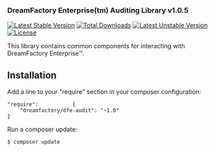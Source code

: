 ### DreamFactory Enterprise(tm) Auditing Library v1.0.5

[![Latest Stable Version](https://poser.pugx.org/dreamfactory/dfe-audit/v/stable.svg)](https://packagist.org/packages/dreamfactory/dfe-audit) [![Total Downloads](https://poser.pugx.org/dreamfactory/dfe-audit/downloads.svg)](https://packagist.org/packages/dreamfactory/dfe-audit) [![Latest Unstable Version](https://poser.pugx.org/dreamfactory/dfe-audit/v/unstable.svg)](https://packagist.org/packages/dreamfactory/dfe-audit) [![License](https://poser.pugx.org/dreamfactory/dfe-audit/license.svg)](https://packagist.org/packages/dreamfactory/dfe-audit)

This library contains common components for interacting with DreamFactory Enterprise&trade;.

## Installation

Add a line to your "require" section in your composer configuration:

	"require":           {
		"dreamfactory/dfe-audit": "~1.0"
	}

Run a composer update:

    $ composer update

